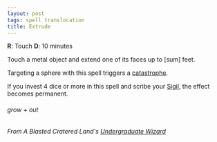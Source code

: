 ```yaml
---
layout: post
tags: spell translocation
title: Extrude
---
```

**R**: Touch  **D**: 10 minutes

Touch a metal object and extend one of its faces up to [sum] feet.

Targeting a sphere with this spell triggers a [catastrophe](https://saltygoo.github.io/list/spell-catastrophe). 

If you invest 4 dice or more in this spell and scribe your [Sigil](https://saltygoo.github.io/spells/#lexicon), the effect becomes permanent.

###### grow + out
###### From A Blasted Cratered Land's [Undergraduate Wizard](https://crateredland.blogspot.com/2021/06/wizard-colleges-imply-wizard.html)
